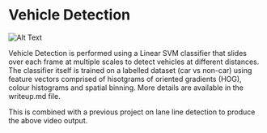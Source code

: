 # Vehicle Detection

![Alt Text](https://media.giphy.com/media/SJ9ySFtqGbQSifywwS/giphy.gif)

Vehicle Detection is performed using a Linear SVM classifier that slides over each frame at multiple scales to detect vehicles at different distances. The classifier itself is trained on a labelled dataset (car vs non-car) using feature vectors comprised of hisotgrams of oriented gradients (HOG), colour histograms and spatial binning. More details are available in the writeup.md file.

This is combined with a previous project on lane line detection to produce the above video output.
